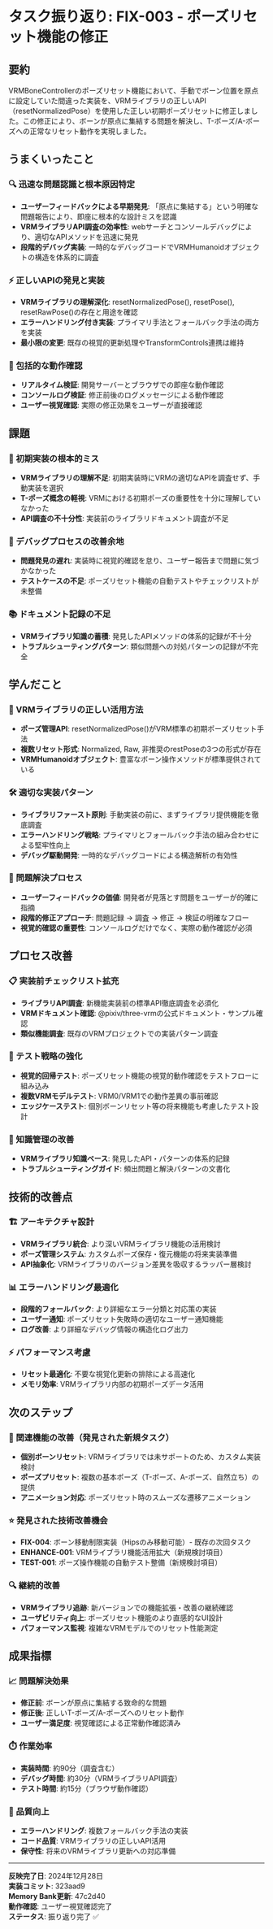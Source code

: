  # タスク振り返り: FIX-003 - ポーズリセット機能の修正

## 要約
VRMBoneControllerのポーズリセット機能において、手動でボーン位置を原点に設定していた間違った実装を、VRMライブラリの正しいAPI（resetNormalizedPose）を使用した正しい初期ポーズリセットに修正しました。この修正により、ボーンが原点に集結する問題を解決し、T-ポーズ/A-ポーズへの正常なリセット動作を実現しました。

## うまくいったこと

### 🔍 迅速な問題認識と根本原因特定
- **ユーザーフィードバックによる早期発見**: 「原点に集結する」という明確な問題報告により、即座に根本的な設計ミスを認識
- **VRMライブラリAPI調査の効率性**: webサーチとコンソールデバッグにより、適切なAPIメソッドを迅速に発見
- **段階的デバッグ実装**: 一時的なデバッグコードでVRMHumanoidオブジェクトの構造を体系的に調査

### ⚡ 正しいAPIの発見と実装
- **VRMライブラリの理解深化**: resetNormalizedPose(), resetPose(), resetRawPose()の存在と用途を確認
- **エラーハンドリング付き実装**: プライマリ手法とフォールバック手法の両方を実装
- **最小限の変更**: 既存の視覚的更新処理やTransformControls連携は維持

### 🧪 包括的な動作確認
- **リアルタイム検証**: 開発サーバーとブラウザでの即座な動作確認
- **コンソールログ検証**: 修正前後のログメッセージによる動作確認
- **ユーザー視覚確認**: 実際の修正効果をユーザーが直接確認

## 課題

### 🚨 初期実装の根本的ミス
- **VRMライブラリの理解不足**: 初期実装時にVRMの適切なAPIを調査せず、手動実装を選択
- **T-ポーズ概念の軽視**: VRMにおける初期ポーズの重要性を十分に理解していなかった
- **API調査の不十分性**: 実装前のライブラリドキュメント調査が不足

### 🔧 デバッグプロセスの改善余地
- **問題発見の遅れ**: 実装時に視覚的確認を怠り、ユーザー報告まで問題に気づかなかった
- **テストケースの不足**: ポーズリセット機能の自動テストやチェックリストが未整備

### 📚 ドキュメント記録の不足
- **VRMライブラリ知識の蓄積**: 発見したAPIメソッドの体系的記録が不十分
- **トラブルシューティングパターン**: 類似問題への対処パターンの記録が不完全

## 学んだこと

### 🎯 VRMライブラリの正しい活用方法
- **ポーズ管理API**: resetNormalizedPose()がVRM標準の初期ポーズリセット手法
- **複数リセット形式**: Normalized, Raw, 非推奨のrestPoseの3つの形式が存在
- **VRMHumanoidオブジェクト**: 豊富なボーン操作メソッドが標準提供されている

### 🛠️ 適切な実装パターン
- **ライブラリファースト原則**: 手動実装の前に、まずライブラリ提供機能を徹底調査
- **エラーハンドリング戦略**: プライマリとフォールバック手法の組み合わせによる堅牢性向上
- **デバッグ駆動開発**: 一時的なデバッグコードによる構造解析の有効性

### 🔄 問題解決プロセス
- **ユーザーフィードバックの価値**: 開発者が見落とす問題をユーザーが的確に指摘
- **段階的修正アプローチ**: 問題記録 → 調査 → 修正 → 検証の明確なフロー
- **視覚的確認の重要性**: コンソールログだけでなく、実際の動作確認が必須

## プロセス改善

### 📋 実装前チェックリスト拡充
- **ライブラリAPI調査**: 新機能実装前の標準API徹底調査を必須化
- **VRMドキュメント確認**: @pixiv/three-vrmの公式ドキュメント・サンプル確認
- **類似機能調査**: 既存のVRMプロジェクトでの実装パターン調査

### 🧪 テスト戦略の強化
- **視覚的回帰テスト**: ポーズリセット機能の視覚的動作確認をテストフローに組み込み
- **複数VRMモデルテスト**: VRM0/VRM1での動作差異の事前確認
- **エッジケーステスト**: 個別ボーンリセット等の将来機能も考慮したテスト設計

### 📖 知識管理の改善
- **VRMライブラリ知識ベース**: 発見したAPI・パターンの体系的記録
- **トラブルシューティングガイド**: 頻出問題と解決パターンの文書化

## 技術的改善点

### 🏗️ アーキテクチャ設計
- **VRMライブラリ統合**: より深いVRMライブラリ機能の活用検討
- **ポーズ管理システム**: カスタムポーズ保存・復元機能の将来実装準備
- **API抽象化**: VRMライブラリのバージョン差異を吸収するラッパー層検討

### 📊 エラーハンドリング最適化
- **段階的フォールバック**: より詳細なエラー分類と対応策の実装
- **ユーザー通知**: ポーズリセット失敗時の適切なユーザー通知機能
- **ログ改善**: より詳細なデバッグ情報の構造化ログ出力

### ⚡ パフォーマンス考慮
- **リセット最適化**: 不要な視覚化更新の排除による高速化
- **メモリ効率**: VRMライブラリ内部の初期ポーズデータ活用

## 次のステップ

### 🔧 関連機能の改善（発見された新規タスク）
- **個別ボーンリセット**: VRMライブラリでは未サポートのため、カスタム実装検討
- **ポーズプリセット**: 複数の基本ポーズ（T-ポーズ、A-ポーズ、自然立ち）の提供
- **アニメーション対応**: ポーズリセット時のスムーズな遷移アニメーション

### ⭐ 発見された技術改善機会
- **FIX-004**: ボーン移動制限実装（Hipsのみ移動可能）- 既存の次回タスク
- **ENHANCE-001**: VRMライブラリ機能活用拡大（新規検討項目）
- **TEST-001**: ポーズ操作機能の自動テスト整備（新規検討項目）

### 🔍 継続的改善
- **VRMライブラリ追跡**: 新バージョンでの機能拡張・改善の継続確認
- **ユーザビリティ向上**: ポーズリセット機能のより直感的なUI設計
- **パフォーマンス監視**: 複雑なVRMモデルでのリセット性能測定

## 成果指標

### 📈 問題解決効果
- **修正前**: ボーンが原点に集結する致命的な問題
- **修正後**: 正しいT-ポーズ/A-ポーズへのリセット動作
- **ユーザー満足度**: 視覚確認による正常動作確認済み

### ⏱️ 作業効率
- **実装時間**: 約90分（調査含む）
- **デバッグ時間**: 約30分（VRMライブラリAPI調査）
- **テスト時間**: 約15分（ブラウザ動作確認）

### 🎯 品質向上
- **エラーハンドリング**: 複数フォールバック手法の実装
- **コード品質**: VRMライブラリの正しいAPI活用
- **保守性**: 将来のVRMライブラリ更新への対応準備

---

**反映完了日**: 2024年12月28日  
**実装コミット**: 323aad9  
**Memory Bank更新**: 47c2d40  
**動作確認**: ユーザー視覚確認完了  
**ステータス**: 振り返り完了 ✅